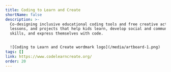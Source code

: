 ```yaml
---
title: Coding to Learn and Create
shortName: false
description: >-
  Co-designing inclusive educational coding tools and free creative activities,
  lessons, and projects that help kids learn, develop social and communication
  skills, and express themselves with code.


  ![Coding to Learn and Create wordmark logo](/media/artboard-1.png)
tags: []
link: https://www.codelearncreate.org/
order: 20
---
```


